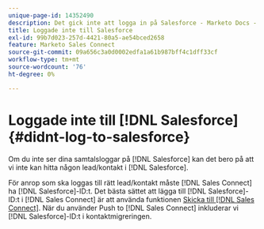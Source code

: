 ```yaml
---
unique-page-id: 14352490
description: Det gick inte att logga in på Salesforce - Marketo Docs - produktdokumentation
title: Loggade inte till Salesforce
exl-id: 99b7d023-257d-4421-80a5-ae54bced2658
feature: Marketo Sales Connect
source-git-commit: 09a656c3a0d0002edfa1a61b987bff4c1dff33cf
workflow-type: tm+mt
source-wordcount: '76'
ht-degree: 0%

---
```


# Loggade inte till [!DNL Salesforce] {#didnt-log-to-salesforce}

Om du inte ser dina samtalsloggar på [!DNL Salesforce] kan det bero på att vi inte kan hitta någon lead/kontakt i [!DNL Salesforce].

För anrop som ska loggas till rätt lead/kontakt måste [!DNL Sales Connect] ha [!DNL Salesforce]-ID:t. Det bästa sättet att lägga till [!DNL Salesforce]-ID:t i [!DNL Sales Connect] är att använda funktionen [Skicka till [!DNL Sales Connect]](/help/marketo/product-docs/marketo-sales-connect/crm/salesforce-customization/push-to-sales-connect.md). När du använder Push to [!DNL Sales Connect] inkluderar vi [!DNL Salesforce]-ID:t i kontaktmigreringen.
